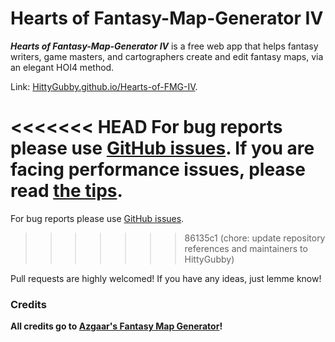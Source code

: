 # Hearts of Fantasy-Map-Generator IV

**_Hearts of Fantasy-Map-Generator IV_** is a free web app that helps fantasy writers, game masters, and cartographers create and edit fantasy maps, via an elegant HOI4 method.

Link: [HittyGubby.github.io/Hearts-of-FMG-IV](https://HittyGubby.github.io/Hearts-of-FMG-IV).

<<<<<<< HEAD
For bug reports please use [GitHub issues](https://github.com/HittyGubby/Hearts-of-FMG-IV/issues). If you are facing performance issues, please read [the tips](https://github.com/HittyGubby/Hearts-of-FMG-IV/wiki/Tips#performance-tips).
=======
For bug reports please use [GitHub issues](https://github.com/HittyGubby/Hearts-of-FMG-IV/issues).
>>>>>>> 86135c1 (chore: update repository references and maintainers to HittyGubby)

Pull requests are highly welcomed! If you have any ideas, just lemme know!

### Credits

**All credits go to [Azgaar's Fantasy Map Generator](https://github.com/Azgaar/Fantasy-Map-Generator)!**